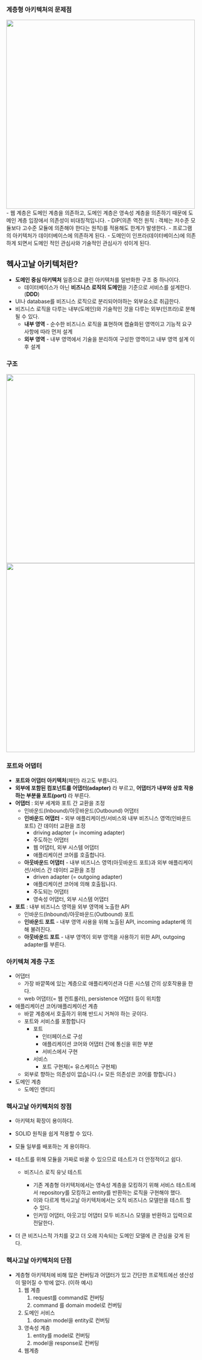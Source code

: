 ### 계층형 아키텍처의 문제점
<img width=500 src='https://user-images.githubusercontent.com/62924471/215233642-5546c44f-5b4c-4901-9643-b853daffbc98.png'>
- 웹 계층은 도메인 계층을 의존하고, 도메인 계층은 영속성 계층을 의존하기 때문에 도메인 계층 입장에서 의존성이 비대칭적입니다.
    - DIP(의존 역전 원칙 : 객체는 저수준 모듈보다 고수준 모듈에 의존해야 한다는 원칙)를 적용해도 한계가 발생한다.
- 프로그램의 아키텍처가 데이터베이스에 의존하게 된다.
    - 도메인이 인프라(데이터베이스)에 의존하게 되면서 도메인 적인 관심사와 기술적인 관심사가 섞이게 된다.

## 헥사고날 아키텍처란?

- **도메인 중심 아키텍처** 일종으로 클린 아키텍처를 일반화한 구조 중 하나이다.
    - 데이터베이스가 아닌 **비즈니스 로직의 도메인**을 기준으로 서비스를 설계한다.(**DDD**)
- UI나 database를 비즈니스 로직으로 분리되어야하는 외부요소로 취급한다.
- 비즈니스 로직을 다루는 내부(도메인)와 기술적인 것을 다루는 외부(인프라)로 분해될 수 있다.
    - **내부 영역** - 순수한 비즈니스 로직을 표현하며 캡슐화된 영역이고 기능적 요구사항에 따라 먼저 설계
    - **외부 영역** - 내부 영역에서 기술을 분리하여 구성한 영역이고 내부 영역 설계 이후 설계

### **구조**
<img width=500 src='https://user-images.githubusercontent.com/62924471/215233658-80f3c5ea-c514-4aab-bff5-91f5a04d2191.png'>
<img width=500 src='https://user-images.githubusercontent.com/62924471/215233674-395addda-693a-4eb8-8905-6792d91d8648.png'>

### 포트와 어댑터

- **포트와 어댑터 아키텍처**(패턴) 라고도 부릅니다.
- **외부에 포함된 컴포넌트를 어댑터(adapter)** 라 부르고, **어댑터가 내부와 상호 작용하는 부분을 포트(port)** 라 부른다.
- **어댑터** : 외부 세계와 포트 간 교환을 조정
    - 인바운드(Inbound)/아웃바운드(Outbound) 어댑터
    - **인바운드 어댑터** - 외부 애플리케이션/서비스와 내부 비즈니스 영역(인바운드 포트) 간 데이터 교환을 조정
        - driving adapter (= incoming adapter)
        - 주도하는 어댑터
        - 웹 어댑터, 외부 시스템 어댑터
        - 애플리케이션 코어를 호출합니다.
    - **아웃바운드 어댑터** - 내부 비즈니스 영역(아웃바운드 포트)과 외부 애플리케이션/서비스 간 데이터 교환을 조정
        - driven adapter (= outgoing adapter)
        - 애플리케이션 코어에 의해 호출됩니다.
        - 주도되는 어댑터
        - 영속성 어댑터, 외부 시스템 어댑터
- **포트** : 내부 비즈니스 영역을 외부 영역에 노출한 API
    - 인바운드(Inbound)/아웃바운드(Outbound) 포트
    - **인바운드 포트** - 내부 영역 사용을 위해 노출된 API, incoming adapter에 의해 불려진다.
    - **아웃바운드 포트** - 내부 영역이 외부 영역을 사용하기 위한 API, outgoing adapter를 부른다.

### 아키텍쳐 계층 구조

- 어댑터
    - 가장 바깥쪽에 있는 계층으로 애플리케이션과 다른 시스템 간의 상호작용을 한다.
    - web 어댑터(= 웹 컨트롤러), persistence 어댑터 등이 위치함
- 애플리케이션 코어/애플리케이션 계층
    - 바깥 계층에서 호출하기 위해 반드시 거쳐야 하는 곳이다.
    - 포트와 서비스를 포함합니다
        - 포트
            - 인터페이스로 구성
            - 애플리케이션 코어와 어댑터 간에 통신을 위한 부분
            - 서비스에서 구현
        - 서비스
            - 포트 구현체(= 유스케이스 구현체)
    - 외부로 향하는 의존성이 없습니다.(= 모든 의존성은 코어를 향합니다.)
- 도메인 계층
    - 도메인 엔티티

### **헥사고날 아키텍처의 장점**

- 아키텍처 확장이 용이하다.
- SOLID 원칙을 쉽게 적용할 수 있다.
- 모듈 일부를 배포하는 게 용이하다.
- 테스트를 위해 모듈을 가짜로 바꿀 수 있으므로 테스트가 더 안정적이고 쉽다.
    
  - 비즈니스 로직 유닛 테스트
    
    - 기존 계층형 아키텍처에서는 영속성 계층을 모킹하기 위해 서비스 테스트에서 repository를 모킹하고 entity를 반환하는 로직을 구현해야 했다.
    - 이와 다르게 헥사고날 아키텍처에서는 오직 비즈니스 모델만을 테스트 할 수 있다.
    - 인커밍 어댑터, 아웃고잉 어댑터 모두 비즈니스 모델을 반환하고 입력으로 전달한다.
- 더 큰 비즈니스적 가치를 갖고 더 오래 지속되는 도메인 모델에 큰 관심을 갖게 된다.

### 헥사고날 아키텍처의 단점

- 계층형 아키텍처에 비해 많은 컨버팅과 어댑터가 있고 간단한 프로젝트에선 생산성이 떨어질 수 밖에 없다. (이하 예시)
    1. 웹 계층
        1. request를 command로 컨버팅 
        2. command 를 domain model로 컨버팅 
    2. 도메인 서비스 
        1. domain model을 entity로 컨버팅
    3. 영속성 계층
        1. entity를 model로 컨버팅
        2. model을 response로 컨버팅
    4. 웹계층
